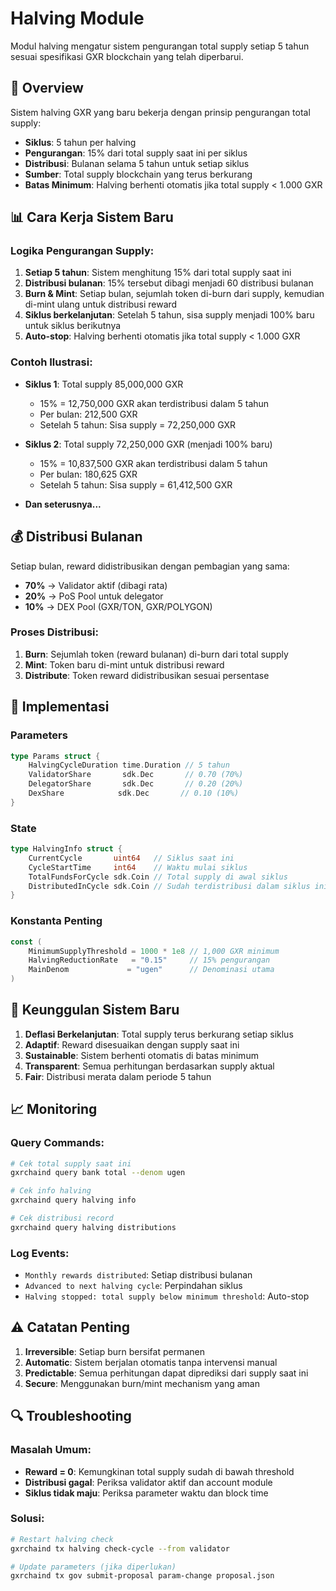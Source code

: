 # Halving Module

Modul halving mengatur sistem pengurangan total supply setiap 5 tahun sesuai spesifikasi GXR blockchain yang telah diperbarui.

## 🎯 Overview

Sistem halving GXR yang baru bekerja dengan prinsip pengurangan total supply:
- **Siklus**: 5 tahun per halving
- **Pengurangan**: 15% dari total supply saat ini per siklus
- **Distribusi**: Bulanan selama 5 tahun untuk setiap siklus
- **Sumber**: Total supply blockchain yang terus berkurang
- **Batas Minimum**: Halving berhenti otomatis jika total supply < 1.000 GXR

## 📊 Cara Kerja Sistem Baru

### Logika Pengurangan Supply:
1. **Setiap 5 tahun**: Sistem menghitung 15% dari total supply saat ini
2. **Distribusi bulanan**: 15% tersebut dibagi menjadi 60 distribusi bulanan
3. **Burn & Mint**: Setiap bulan, sejumlah token di-burn dari supply, kemudian di-mint ulang untuk distribusi reward
4. **Siklus berkelanjutan**: Setelah 5 tahun, sisa supply menjadi 100% baru untuk siklus berikutnya
5. **Auto-stop**: Halving berhenti otomatis jika total supply < 1.000 GXR

### Contoh Ilustrasi:
- **Siklus 1**: Total supply 85,000,000 GXR
  - 15% = 12,750,000 GXR akan terdistribusi dalam 5 tahun
  - Per bulan: 212,500 GXR
  - Setelah 5 tahun: Sisa supply = 72,250,000 GXR

- **Siklus 2**: Total supply 72,250,000 GXR (menjadi 100% baru)
  - 15% = 10,837,500 GXR akan terdistribusi dalam 5 tahun
  - Per bulan: 180,625 GXR
  - Setelah 5 tahun: Sisa supply = 61,412,500 GXR

- **Dan seterusnya...**

## 💰 Distribusi Bulanan

Setiap bulan, reward didistribusikan dengan pembagian yang sama:

- **70%** → Validator aktif (dibagi rata)
- **20%** → PoS Pool untuk delegator
- **10%** → DEX Pool (GXR/TON, GXR/POLYGON)

### Proses Distribusi:
1. **Burn**: Sejumlah token (reward bulanan) di-burn dari total supply
2. **Mint**: Token baru di-mint untuk distribusi reward
3. **Distribute**: Token reward didistribusikan sesuai persentase

## 🔧 Implementasi

### Parameters

```go
type Params struct {
    HalvingCycleDuration time.Duration // 5 tahun
    ValidatorShare       sdk.Dec       // 0.70 (70%)
    DelegatorShare       sdk.Dec       // 0.20 (20%)
    DexShare            sdk.Dec       // 0.10 (10%)
}
```

### State

```go
type HalvingInfo struct {
    CurrentCycle       uint64   // Siklus saat ini
    CycleStartTime     int64    // Waktu mulai siklus
    TotalFundsForCycle sdk.Coin // Total supply di awal siklus
    DistributedInCycle sdk.Coin // Sudah terdistribusi dalam siklus ini
}
```

### Konstanta Penting

```go
const (
    MinimumSupplyThreshold = 1000 * 1e8 // 1,000 GXR minimum
    HalvingReductionRate   = "0.15"     // 15% pengurangan
    MainDenom             = "ugen"      // Denominasi utama
)
```

## 🚀 Keunggulan Sistem Baru

1. **Deflasi Berkelanjutan**: Total supply terus berkurang setiap siklus
2. **Adaptif**: Reward disesuaikan dengan supply saat ini
3. **Sustainable**: Sistem berhenti otomatis di batas minimum
4. **Transparent**: Semua perhitungan berdasarkan supply aktual
5. **Fair**: Distribusi merata dalam periode 5 tahun

## 📈 Monitoring

### Query Commands:
```bash
# Cek total supply saat ini
gxrchaind query bank total --denom ugen

# Cek info halving
gxrchaind query halving info

# Cek distribusi record
gxrchaind query halving distributions
```

### Log Events:
- `Monthly rewards distributed`: Setiap distribusi bulanan
- `Advanced to next halving cycle`: Perpindahan siklus
- `Halving stopped: total supply below minimum threshold`: Auto-stop

## ⚠️ Catatan Penting

1. **Irreversible**: Setiap burn bersifat permanen
2. **Automatic**: Sistem berjalan otomatis tanpa intervensi manual
3. **Predictable**: Semua perhitungan dapat diprediksi dari supply saat ini
4. **Secure**: Menggunakan burn/mint mechanism yang aman

## 🔍 Troubleshooting

### Masalah Umum:
- **Reward = 0**: Kemungkinan total supply sudah di bawah threshold
- **Distribusi gagal**: Periksa validator aktif dan account module
- **Siklus tidak maju**: Periksa parameter waktu dan block time

### Solusi:
```bash
# Restart halving check
gxrchaind tx halving check-cycle --from validator

# Update parameters (jika diperlukan)
gxrchaind tx gov submit-proposal param-change proposal.json
```